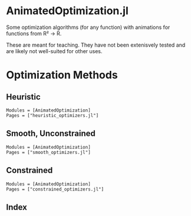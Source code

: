 # AnimatedOptimization.jl

Some optimization algorithms (for any function) with animations for
functions from R² → R.

These are meant for teaching. They have not been extenisvely tested
and are likely not well-suited for other uses. 


# Optimization Methods


## Heuristic

```@autodocs
Modules = [AnimatedOptimization]
Pages = ["heuristic_optimizers.jl"]
```

## Smooth, Unconstrained

```@autodocs
Modules = [AnimatedOptimization]
Pages = ["smooth_optimizers.jl"]
```

## Constrained

```@autodocs
Modules = [AnimatedOptimization]
Pages = ["constrained_optimizers.jl"]
```


## Index
```@index
```

